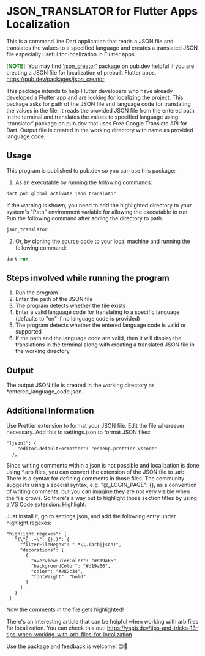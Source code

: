 # JSON_TRANSLATOR for Flutter Apps Localization

This is a command line Dart application that reads a JSON file and translates the values to
a specified language and creates a translated JSON file especially useful for localization
in Flutter apps.

[<span style="color:green">**NOTE**</span>]: You may find ['json_creator'](https://pub.dev/packages/json_creator)
package on pub.dev helpful if you are creating a JSON file for localization of prebuilt Flutter apps.
https://pub.dev/packages/json_creator

This package intends to help Flutter developers who have already developed a Flutter app and
are looking for localizing the project. This package asks for path of the JSON file and
language code for translating the values in the file. It reads the provided JSON file from
the entered path in the terminal and translates the values to specified language using
'translator' package on pub.dev that uses Free Google Translate API for Dart. Output file is
created in the working directory with name as provided language code.

## Usage

This program is published to pub.dev so you can use this package:

1. As an executable by running the following commands:

```ps
dart pub global activate json_translator
```

If the warning is shown, you need to add the highlighted directory to your system's "Path"
environment variable for allowing the executable to run. Run the following command after adding
the directory to path.

```ps
json_translator
```

2. Or, by cloning the source code to your local machine and running the following command:

```ps
dart run
```

## Steps involved while running the program

1. Run the program
2. Enter the path of the JSON file
3. The program detects whether the file exists
4. Enter a valid language code for translating to a specific language (defaults to "en" if
   no language code is provided)
5. The program detects whether the entered language code is valid or supported
6. If the path and the language code are valid, then it will display the translations in the
   terminal along with creating a translated JSON file in the working directory

## Output

The output JSON file is created in the working directory as \*entered_language_code.json.

## Additional Information

Use Prettier extension to format your JSON file. Edit the file whereever necessary. Add this
to settings.json to format JSON files:

```console
"[json]": {
    "editor.defaultFormatter": "esbenp.prettier-vscode"
  },
```

Since writing comments within a json is not possible and localization is done using \*.arb files,
you can convert the extension of the JSON file to .arb. There is a syntax for defining comments in
those files. The community suggests using a special syntax, e.g. "@\_LOGIN_PAGE": {}, as a convention
of writing comments, but you can imagine they are not very visible when the file grows. So there's a
way out to highlight those section titles by using a VS Code extension: Highlight.

Just install it, go to settings.json, and add the following entry under highlight.regexes:

```console
"highlight.regexes": {
   "(\"@_.+\": {},)": {
     "filterFileRegex": ".*\\.(arb|json)",
     "decorations": [
       {
         "overviewRulerColor": "#d19a66",
         "backgroundColor": "#d19a66",
         "color": "#282c34",
         "fontWeight": "bold"
       }
     ]
   }
 }
```

Now the comments in the file gets highlighted!

There's an interesting article that can be helpful when working with arb files for localization. You
can check this out:
https://yapb.dev/tips-and-tricks-13-tips-when-working-with-arb-files-for-localization

Use the package and feedback is welcome! :blush::sparkling_heart:
